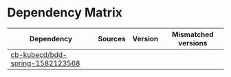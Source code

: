# Dependency Matrix

Dependency | Sources | Version | Mismatched versions
---------- | ------- | ------- | -------------------
[cb-kubecd/bdd-spring-1582123568](https://github.com/cb-kubecd/bdd-spring-1582123568.git) |  | []() | 
